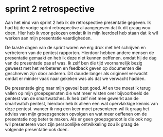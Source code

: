 # sprint 2 retrospective

Aan het eind van sprint 2 heb ik de retrospective presentatie gegeven. Ik had bij de vorige sprint retrospective al aangegeven dat ik dit graag wou doen. Hier heb ik voor gekozen omdat ik in mijn leerdoel heb staan dat ik wil werken aan mijn presentatie vaardigheden.

De laaste dagen van de sprint waren we erg druk met het schrijven en verbeteren van de pentest rapporten. Hierdoor hebben andere mensen de presentatie gemaakt en heb ik deze niet kunnen oeffenen. omdat hij de dag van de presentatie pas af was. Ik zelf ben die tijd voornamelijk bezig geweest met het verbeteren en feedback geven op documenten die geschreven zijn door anderen. Dit duurde langer als origineel verwacht omdat er minder vaak naar gekeken was als dat we verwacht hadden.

De presentatie ging naar mijn gevoel best goed. Af en toe moest ik terug vallen op mijn groepsgenoten die wat meer wisten over bijvoorbeeld de pentest van de smartwatches. Ik heb zelf niet mee gewerkt aan de smartwatch pentest, hierdoor heb ik alleen een wat opervlakkige kennis van deze pentest. waneer ik nog een keer moet presenteren wil ik graag het advies van mijn groepsgenoten opvolgen en wat meer oeffenen om de presentatie nog beter te maken. Als er geen groepsgenoot is die ook nog wil presenteren voor zijn persoonlijke ontwikkeling zou ik graag de volgende presentatie ook doen.
